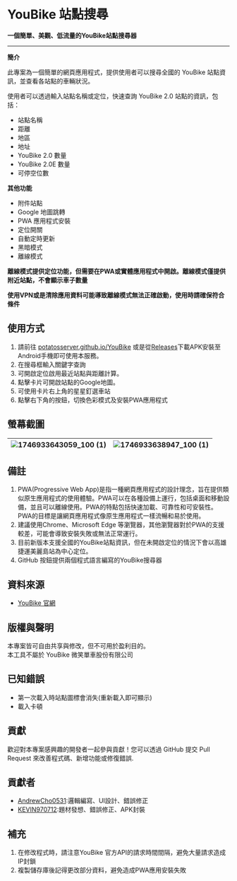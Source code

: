 # YouBike 站點搜尋

**一個簡單、美觀、低流量的YouBike站點搜尋器**

---

**簡介**

此專案為一個簡單的網頁應用程式，提供使用者可以搜尋全國的 YouBike 站點資訊，並查看各站點的車輛狀況。

使用者可以透過輸入站點名稱或定位，快速查詢 YouBike 2.0 站點的資訊，包括：
* 站點名稱
* 距離
* 地區
* 地址
* YouBike 2.0 數量
* YouBike 2.0E 數量
* 可停空位數

**其他功能**
* 附件站點
* Google 地圖跳轉
* PWA 應用程式安裝
* 定位開關
* 自動定時更新
* 黑暗模式
* 離線模式

**離線模式提供定位功能，但需要在PWA或實體應用程式中開啟。離線模式僅提供附近站點，不會顯示車子數量**

**使用VPN或是清除應用資料可能導致離線模式無法正確啟動，使用時請確保符合條件**

## 使用方式

1. 請前往 [potatosserver.github.io/YouBike](https://potatosserver.github.io/YouBike/) 或是從[Releases](https://github.com/potatosserver/YouBike/releases)下載APK安裝至Android手機即可使用本服務。
2. 在搜尋框輸入關鍵字查詢
3. 可開啟定位啟用最近站點與距離計算。
4. 點擊卡片可開啟站點的Google地圖。
5. 可使用卡片右上角的星星釘選車站
6. 點擊右下角的按鈕，切換色彩模式及安裝PWA應用程式

## 螢幕截圖

| ![1746933643059_100 (1)](https://github.com/user-attachments/assets/2f299d1a-2249-4bbe-aff7-5586719eaf32) | ![1746933638947_100 (1)](https://github.com/user-attachments/assets/0d15a9fd-9d17-4c62-a441-45fca1ee590a) |
|:---------------------------------------------------------------------------------------------------------:|:---------------------------------------------------------------------------------------------------------:|

## 備註

1. PWA(Progressive Web App)是指一種網頁應用程式的設計理念，旨在提供類似原生應用程式的使用體驗。PWA可以在各種設備上運行，包括桌面和移動設備，並且可以離線使用。PWA的特點包括快速加載、可靠性和可安裝性。PWA的目標是讓網頁應用程式像原生應用程式一樣流暢和易於使用。
2. 建議使用Chrome、Microsoft Edge 等瀏覽器，其他瀏覽器對於PWA的支援較差，可能會導致安裝失敗或無法正常運行。
3. 目前新版本支援全國的YouBike站點資訊，但在未開啟定位的情況下會以高雄捷運美麗島站為中心定位。
4. GitHub 按鈕提供兩個程式語言編寫的YouBike搜尋器

## 資料來源

-  [YouBike 官網](https://www.youbike.com.tw)

## 版權與聲明

本專案皆可自由共享與修改，但不可用於盈利目的。  
本工具不屬於 YouBike 微笑單車股份有限公司

## 已知錯誤

* 第一次載入時站點圖標會消失(重新載入即可顯示)
* 載入卡頓
## 貢獻

歡迎對本專案感興趣的開發者一起參與貢獻！您可以透過 GitHub 提交 Pull Request 來改善程式碼、新增功能或修復錯誤.

## 貢獻者

* [AndrewCho0531](https://github.com/AndrewCho0531):邏輯編寫、UI設計、錯誤修正
* [KEVIN970712](https://github.com/KEVIN970712):題材發想、錯誤修正、APK封裝

## 補充

1. 在修改程式時，請注意YouBike 官方API的請求時間間隔，避免大量請求造成IP封鎖
2. 複製儲存庫後記得更改部分資料，避免造成PWA應用安裝失敗 
